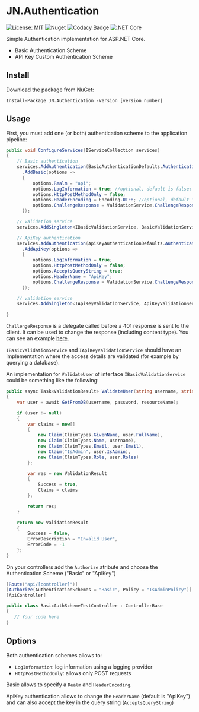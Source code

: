 # JN.Authentication

[![License: MIT](https://img.shields.io/badge/License-MIT-yellow.svg)](https://opensource.org/licenses/MIT) [![Nuget](https://img.shields.io/nuget/v/JN.Authentication)](https://www.nuget.org/packages/JN.Authentication/) [![Codacy Badge](https://api.codacy.com/project/badge/Grade/dc321d37d5f3495992531071fb43aa5f)](https://app.codacy.com/manual/jlnovais/JN.Authentication?utm_source=github.com&utm_medium=referral&utm_content=jlnovais/JN.Authentication&utm_campaign=Badge_Grade_Dashboard) ![.NET Core](https://github.com/jlnovais/JN.Authentication/workflows/.NET%20Core/badge.svg)

Simple Authentication implementation for ASP.NET Core.

*   Basic Authentication Scheme
*   API Key Custom Authentication Scheme

## Install
Download the package from NuGet:

`Install-Package JN.Authentication -Version [version number]`

## Usage
First, you must add one (or both) authentication scheme to the application pipeline:

```csharp
public void ConfigureServices(IServiceCollection services)
{
    // Basic authentication 
    services.AddAuthentication(BasicAuthenticationDefaults.AuthenticationScheme)
      .AddBasic(options =>
      {
          options.Realm = "api";
          options.LogInformation = true; //optional, default is false;
          options.HttpPostMethodOnly = false;
          options.HeaderEncoding = Encoding.UTF8; //optional, default is UTF8;
          options.ChallengeResponse = ValidationService.ChallengeResponse;
      });

    // validation service
    services.AddSingleton<IBasicValidationService, BasicValidationService>();

    // ApiKey authentication
    services.AddAuthentication(ApiKeyAuthenticationDefaults.AuthenticationScheme)
      .AddApiKey(options =>
      {
          options.LogInformation = true;
          options.HttpPostMethodOnly = false;
          options.AcceptsQueryString = true;
          options.HeaderName = "ApiKey";
          options.ChallengeResponse = ValidationService.ChallengeResponse;
      });

    // validation service
    services.AddSingleton<IApiKeyValidationService, ApiKeyValidationService>();

}
```
`ChallengeResponse` is a delegate called before a 401 response is sent to the client. It can be used to change the response (including content type). You can see an example [here](https://github.com/jlnovais/JN.Authentication/blob/master/JN.Authentication.APITest/Services/ValidationService.cs).

`IBasicValidationService` and `IApiKeyValidationService` should have an implementation where the access details are validated (for example by querying a database).

An implementation for `ValidateUser` of interface `IBasicValidationService` could be something like the following:

```csharp
public async Task<ValidationResult> ValidateUser(string username, string password, string resourceName)
{
    var user = await GetFromDB(username, password, resourceName);

    if (user != null)
    {
        var claims = new[]
        {
            new Claim(ClaimTypes.GivenName, user.FullName),
            new Claim(ClaimTypes.Name, username),
            new Claim(ClaimTypes.Email, user.Email),
            new Claim("IsAdmin", user.IsAdmin),
            new Claim(ClaimTypes.Role, user.Roles)
        };

        var res = new ValidationResult
        {
            Success = true,
            Claims = claims
        };

        return res;
    }

    return new ValidationResult
    {
        Success = false,
        ErrorDescription = "Invalid User",
        ErrorCode = -1
    };
}
```
On your controllers add the `Authorize` atribute and choose the Authentication Scheme ("Basic" or "ApiKey")

```csharp
[Route("api/[controller]")]
[Authorize(AuthenticationSchemes = "Basic", Policy = "IsAdminPolicy")]
[ApiController]

public class BasicAuthSchemeTestController : ControllerBase
{
   // Your code here
}
```
## Options

Both authentication schemes allows to:

*   `LogInformation`: log information using a logging provider 
*   `HttpPostMethodOnly`: allows only POST requests

Basic allows to specify a `Realm` and `HeaderEncoding`.

ApiKey authentication allows to change the `HeaderName` (default is "ApiKey") and can also accept the key in the query string (`AcceptsQueryString`)
